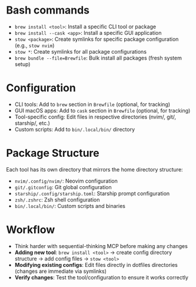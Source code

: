 # Bash commands
- `brew install <tool>`: Install a specific CLI tool or package
- `brew install --cask <app>`: Install a specific GUI application
- `stow <package>`: Create symlinks for specific package configuration (e.g., `stow nvim`)
- `stow *`: Create symlinks for all package configurations
- `brew bundle --file=Brewfile`: Bulk install all packages (fresh system setup)

# Configuration
- CLI tools: Add to `brew` section in `Brewfile` (optional, for tracking)
- GUI macOS apps: Add to `cask` section in `Brewfile` (optional, for tracking)
- Tool-specific config: Edit files in respective directories (nvim/, git/, starship/, etc.)
- Custom scripts: Add to `bin/.local/bin/` directory

# Package Structure
Each tool has its own directory that mirrors the home directory structure:
- `nvim/.config/nvim/`: Neovim configuration
- `git/.gitconfig`: Git global configuration
- `starship/.config/starship.toml`: Starship prompt configuration
- `zsh/.zshrc`: Zsh shell configuration
- `bin/.local/bin/`: Custom scripts and binaries

# Workflow
- Think harder with sequential-thinking MCP before making any changes
- **Adding new tool**: `brew install <tool>` → create config directory structure → add config files → `stow <tool>`
- **Modifying existing configs**: Edit files directly in dotfiles directories (changes are immediate via symlinks)
- **Verify changes**: Test the tool/configuration to ensure it works correctly
